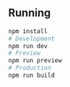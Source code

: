 ## Running

```bash
npm install
# Development
npm run dev
# Preview
npm run preview
# Production
npm run build
```